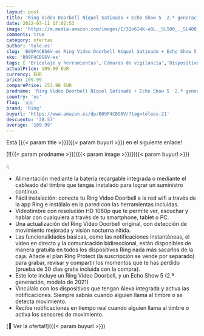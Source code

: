 ```yaml
---
layout: post
title: 'Ring Video Doorbell Níquel Satinado + Echo Show 5  2.ª generación  modelo de 2021  | Pantalla inteligente con Alexa y cámara de 2 MP | Blanco'
date: 2022-07-11 17:02:53
image: 'https://m.media-amazon.com/images/I/31o6I4K-e8L._SL500_._SL400_.jpg'
comments: true
category: ofertas
author: 'tole.es'
slug: 'B09P4CBS6V-es Ring Video Doorbell Níquel Satinado + Echo Show 5 2.ª...'
sku: 'B09P4CBS6V-es'
tags: [ 'Bricolaje y herramientas','Cámaras de vigilancia','Dispositivos Amazon','Dispositivos Amazon y Accesorios','Electrónica','Fotografía y videocámaras','Instalación eléctrica','Interfonos','Paquetes de dispositivos','Prevención y seguridad','Seguridad e iluminación para hogar inteligente','Sensores de movimiento','Sistemas de seguridad para el hogar','Timbres con vídeo','Timbres y campanas','alexa','ring','🇪🇸', ]
actualPrice: 109.99 EUR
currency: EUR
price: 109.99
comparePrice: 153.98 EUR
prodname: 'Ring Video Doorbell Níquel Satinado + Echo Show 5  2.ª generación  modelo de 2021  | Pantalla inteligente con Alexa y cámara de 2 MP | Blanco'
country: 'es'
flag: '🇪🇸'
brand: 'Ring'
buyurl: 'https://www.amazon.es/dp/B09P4CBS6V/?tag=tolees-21'
descuento: '28.57'
average: '109.99'
---
```


Está [{{< param title >}}]({{< param buyurl >}}) en el siguiente enlace!

[![{{< param prodname >}}]({{< param image >}})]({{< param buyurl >}})

ℹ️:

- Alimentación mediante la batería recargable integrada o mediante el cableado del timbre que tengas instalado para lograr un suministro continuo.
- Fácil instalación: conecta tu Ring Video Doorbell a la red wifi a través de la app Ring e instálalo en la pared con las herramientas incluidas.
- Videotimbre con resolución HD 1080p que te permite ver, escuchar y hablar con cualquiera a través de tu smartphone, tablet o PC.
- Una actualización del Ring Video Doorbell original, con detección de movimiento mejorada y visión nocturna nítida.
- Las funcionalidades básicas, como las notificaciones instantáneas, el vídeo en directo y la comunicación bidireccional, están disponibles de manera gratuita en todos los dispositivos Ring nada más sacarlos de la caja. Añade el plan Ring Protect (la suscripción se vende por separado) para grabar, revisar y compartir los momentos que te has perdido (prueba de 30 días gratis incluida con la compra).
- Este lote incluye un Ring Video Doorbell, y un Echo Show 5 (2.ª generación, modelo de 2021)
- Vincúlalo con los dispositivos que tengan Alexa integrada y activa las notificaciones. Siempre sabrás cuando alguien llama al timbre o se detecta movimiento.
- Recibe notificaciones en tiempo real cuando alguien llama al timbre o activa los sensores de movimiento.

[🛒 Ver la oferta!!]({{< param buyurl >}})
